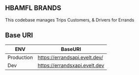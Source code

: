 
## HBAMFL BRANDS 

This codebase manages Trips  Customers, & Drivers for Errands   
  

## Base URI  

| ENV | BaseURI |
| ---------------| ----------------------------------------- |
| Production | https://errandsapi.evelt.dev/ |
| Dev | https://errandsxapi.evelt.dev |